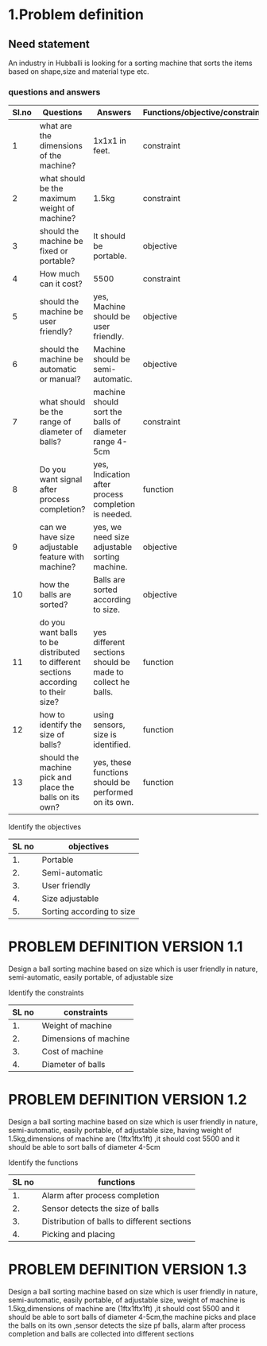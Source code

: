 # 1.Problem definition
## Need statement 
An industry in Hubballi is looking for a sorting machine that sorts the items based on shape,size and material type etc.




 ### questions and answers
|Sl.no |Questions |Answers |Functions/objective/constraints|
|------|----------|--------|-------------------------------|
|1|what are the dimensions of the machine?|1x1x1 in feet. |constraint|
|2|what should be the maximum weight of machine?|1.5kg|constraint|
|3|should the machine be fixed or portable?|It should be portable. |objective|
|4|How much can it cost?|5500|constraint|
|5|should the machine be user friendly?|yes, Machine should be user friendly. |objective|
|6|should the machine be automatic or manual?|Machine should be semi-automatic. |objective|
|7|what should be the range of diameter of balls?|machine should sort the balls of diameter range 4-5cm|constraint|
|8|Do you want signal after process completion?|yes, Indication after process completion is needed. |function|
|9|can we have size adjustable feature with machine?|yes, we need size adjustable sorting machine. |objective|
|10|how the balls are sorted?|Balls are sorted according to size. |objective|
|11|do you want balls to be distributed to different sections according to their size?|yes different sections should be made to collect he balls. |function|
|12|how to identify the size of balls?|using sensors, size is identified. |function|
|13|should the machine pick and place the balls on its own?|yes, these functions should be performed on its own. |function|


Identify the objectives


|SL no |objectives|
|------|----------|
|1.| Portable|
|2.| Semi-automatic |
|3.| User friendly|
|4.| Size adjustable|
|5.| Sorting according to size|

# PROBLEM DEFINITION VERSION  1.1
Design a  ball sorting machine based on size which is user friendly in nature, semi-automatic, easily portable, of adjustable size 

Identify the constraints

|SL no |constraints|
|------|-----------|
|1.|Weight of machine|
|2.|Dimensions of machine|
|3.|Cost of machine|
|4.|Diameter of balls|

#  PROBLEM DEFINITION VERSION  1.2
Design a  ball sorting machine based on size which is user friendly in nature, semi-automatic, easily portable, of adjustable size, having weight of 1.5kg,dimensions of machine are (1ftx1ftx1ft) ,it should cost 5500 and it should be able to sort balls of diameter 4-5cm


Identify the functions

|SL no |functions|
|------|---------|
|1.|Alarm after process completion|
|2.|Sensor detects the size of balls|
|3.|Distribution of balls to different sections|
|4.| Picking and placing| 

# PROBLEM DEFINITION VERSION  1.3
Design a  ball sorting machine based on size which is user friendly in nature, semi-automatic, easily portable, of adjustable size, weight of machine is 1.5kg,dimensions of machine are (1ftx1ftx1ft) ,it should cost 5500 and it should be able to sort balls of diameter 4-5cm,the machine picks and place the balls on its own ,sensor detects the size pf balls, alarm after process completion and balls are collected into different sections














 